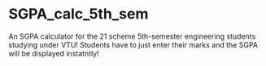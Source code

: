 # SGPA_calc_5th_sem
An SGPA calculator for the 21 scheme 5th-semester engineering students studying under VTU!
Students have to just enter their marks and the SGPA will be displayed instatntly!
